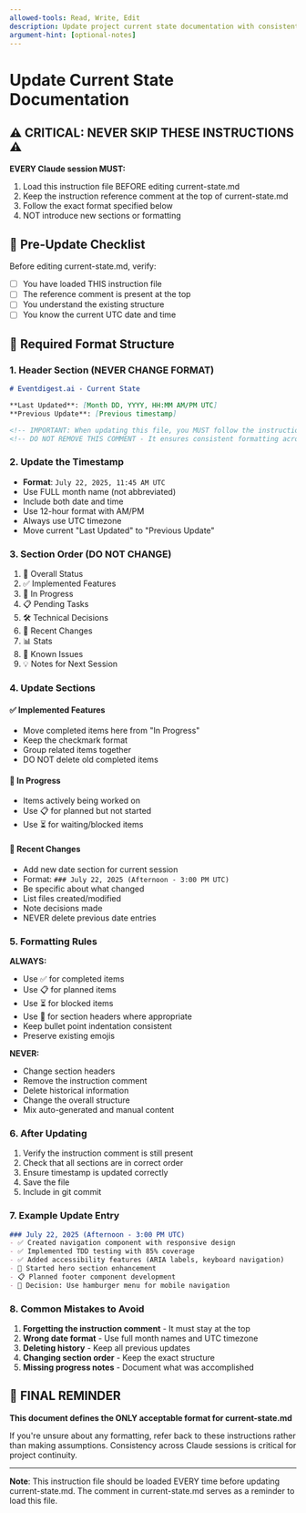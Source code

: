 ```yaml
---
allowed-tools: Read, Write, Edit
description: Update project current state documentation with consistent formatting
argument-hint: [optional-notes]
---
```


# Update Current State Documentation

## ⚠️ CRITICAL: NEVER SKIP THESE INSTRUCTIONS ⚠️

**EVERY Claude session MUST:**
1. Load this instruction file BEFORE editing current-state.md
2. Keep the instruction reference comment at the top of current-state.md
3. Follow the exact format specified below
4. NOT introduce new sections or formatting

## 🛑 Pre-Update Checklist

Before editing current-state.md, verify:
- [ ] You have loaded THIS instruction file
- [ ] The reference comment is present at the top
- [ ] You understand the existing structure
- [ ] You know the current UTC date and time

## 📝 Required Format Structure

### 1. Header Section (NEVER CHANGE FORMAT)
```markdown
# Eventdigest.ai - Current State

**Last Updated**: [Month DD, YYYY, HH:MM AM/PM UTC]
**Previous Update**: [Previous timestamp]

<!-- IMPORTANT: When updating this file, you MUST follow the instructions in docs/project/instructions/current-state.md -->
<!-- DO NOT REMOVE THIS COMMENT - It ensures consistent formatting across all Claude sessions -->
```

### 2. Update the Timestamp
- **Format**: `July 22, 2025, 11:45 AM UTC`
- Use FULL month name (not abbreviated)
- Include both date and time
- Use 12-hour format with AM/PM
- Always use UTC timezone
- Move current "Last Updated" to "Previous Update"

### 3. Section Order (DO NOT CHANGE)
1. 🚦 Overall Status
2. ✅ Implemented Features
3. 🚧 In Progress
4. 📋 Pending Tasks
5. 🛠️ Technical Decisions
6. 🔄 Recent Changes
7. 📊 Stats
8. 🚨 Known Issues
9. 💡 Notes for Next Session

### 4. Update Sections

#### ✅ Implemented Features
- Move completed items here from "In Progress"
- Keep the checkmark format
- Group related items together
- DO NOT delete old completed items

#### 🚧 In Progress
- Items actively being worked on
- Use 📋 for planned but not started
- Use ⏳ for waiting/blocked items

#### 🔄 Recent Changes
- Add new date section for current session
- Format: `### July 22, 2025 (Afternoon - 3:00 PM UTC)`
- Be specific about what changed
- List files created/modified
- Note decisions made
- NEVER delete previous date entries

### 5. Formatting Rules

**ALWAYS:**
- Use ✅ for completed items
- Use 📋 for planned items
- Use ⏳ for blocked items
- Use 🚧 for section headers where appropriate
- Keep bullet point indentation consistent
- Preserve existing emojis

**NEVER:**
- Change section headers
- Remove the instruction comment
- Delete historical information
- Change the overall structure
- Mix auto-generated and manual content

### 6. After Updating

1. Verify the instruction comment is still present
2. Check that all sections are in correct order
3. Ensure timestamp is updated correctly
4. Save the file
5. Include in git commit

### 7. Example Update Entry

```markdown
### July 22, 2025 (Afternoon - 3:00 PM UTC)
- ✅ Created navigation component with responsive design
- ✅ Implemented TDD testing with 85% coverage
- ✅ Added accessibility features (ARIA labels, keyboard navigation)
- 🚧 Started hero section enhancement
- 📋 Planned footer component development
- 🎯 Decision: Use hamburger menu for mobile navigation
```

### 8. Common Mistakes to Avoid

1. **Forgetting the instruction comment** - It must stay at the top
2. **Wrong date format** - Use full month names and UTC timezone
3. **Deleting history** - Keep all previous updates
4. **Changing section order** - Keep the exact structure
5. **Missing progress notes** - Document what was accomplished

## 🚨 FINAL REMINDER

**This document defines the ONLY acceptable format for current-state.md**

If you're unsure about any formatting, refer back to these instructions rather than making assumptions. Consistency across Claude sessions is critical for project continuity.

---

**Note**: This instruction file should be loaded EVERY time before updating current-state.md. The comment in current-state.md serves as a reminder to load this file.